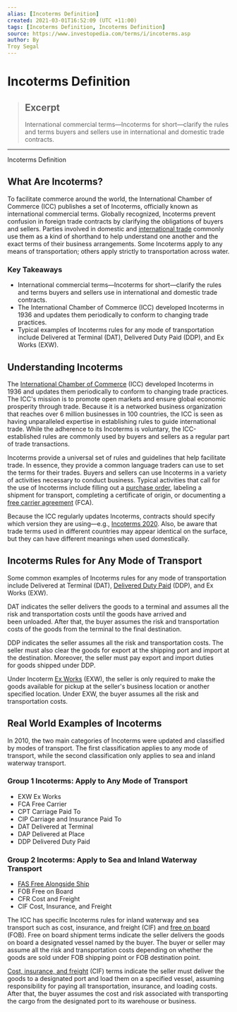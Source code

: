 ```yaml
---
alias: [Incoterms Definition]
created: 2021-03-01T16:52:09 (UTC +11:00)
tags: [Incoterms Definition, Incoterms Definition]
source: https://www.investopedia.com/terms/i/incoterms.asp
author: By
Troy Segal
---
```


# Incoterms Definition

> ## Excerpt
> International commercial terms—Incoterms for short—clarify the rules and terms buyers and sellers use in international and domestic trade contracts.

---

Incoterms Definition
## What Are Incoterms?

To facilitate commerce around the world, the International Chamber of Commerce (ICC) publishes a set of Incoterms, officially known as international commercial terms. Globally recognized, Incoterms prevent confusion in foreign trade contracts by clarifying the obligations of buyers and sellers. Parties involved in domestic and [international trade](https://www.investopedia.com/insights/what-is-international-trade/) commonly use them as a kind of shorthand to help understand one another and the exact terms of their business arrangements. Some Incoterms apply to any means of transportation; others apply strictly to transportation across water.

### Key Takeaways

-   International commercial terms—Incoterms for short—clarify the rules and terms buyers and sellers use in international and domestic trade contracts. 
-   The International Chamber of Commerce (ICC) developed Incoterms in 1936 and updates them periodically to conform to changing trade practices.
-   Typical examples of Incoterms rules for any mode of transportation include Delivered at Terminal (DAT), Delivered Duty Paid (DDP), and Ex Works (EXW).

## Understanding Incoterms

The [International Chamber of Commerce](https://www.investopedia.com/terms/i/international-chamber-of-commerce-icc.asp) (ICC) developed Incoterms in 1936 and updates them periodically to conform to changing trade practices. The ICC's mission is to promote open markets and ensure global economic prosperity through trade. Because it is a networked business organization that reaches over 6 million businesses in 100 countries, the ICC is seen as having unparalleled expertise in establishing rules to guide international trade. While the adherence to its Incoterms is voluntary, the ICC-established rules are commonly used by buyers and sellers as a regular part of trade transactions.

Incoterms provide a universal set of rules and guidelines that help facilitate trade. In essence, they provide a common language traders can use to set the terms for their trades. Buyers and sellers can use Incoterms in a variety of activities necessary to conduct business. Typical activities that call for the use of Incoterms include filling out a [purchase order](https://www.investopedia.com/terms/p/purchase-order-lead-time.asp), labeling a shipment for transport, completing a certificate of origin, or documenting a [free carrier agreement](https://www.investopedia.com/terms/f/fca.asp) (FCA).

Because the ICC regularly updates Incoterms, contracts should specify which version they are using—e.g., [Incoterms 2020](https://iccwbo.org/resources-for-business/incoterms-rules/incoterms-2020/). Also, be aware that trade terms used in different countries may appear identical on the surface, but they can have different meanings when used domestically.

## Incoterms Rules for Any Mode of Transport

Some common examples of Incoterms rules for any mode of transportation include Delivered at Terminal (DAT), [Delivered Duty Paid](https://www.investopedia.com/terms/d/delivery-duty-paid.asp) (DDP), and Ex Works (EXW).

DAT indicates the seller delivers the goods to a terminal and assumes all the risk and transportation costs until the goods have arrived and been unloaded. After that, the buyer assumes the risk and transportation costs of the goods from the terminal to the final destination.

DDP indicates the seller assumes all the risk and transportation costs. The seller must also clear the goods for export at the shipping port and import at the destination. Moreover, the seller must pay export and import duties for goods shipped under DDP.

Under Incoterm [Ex Works](https://www.investopedia.com/terms/e/exw.asp) (EXW), the seller is only required to make the goods available for pickup at the seller's business location or another specified location. Under EXW, the buyer assumes all the risk and transportation costs.

## Real World Examples of Incoterms

In 2010, the two main categories of Incoterms were updated and classified by modes of transport. The first classification applies to any mode of transport, while the second classification only applies to sea and inland waterway transport.

### Group 1 Incoterms: Apply to Any Mode of Transport

-   EXW Ex Works
-   FCA Free Carrier
-   CPT Carriage Paid To
-   CIP Carriage and Insurance Paid To
-   DAT Delivered at Terminal
-   DAP Delivered at Place
-   DDP Delivered Duty Paid

### Group 2 Incoterms: Apply to Sea and Inland Waterway Transport

-   [FAS Free Alongside Ship](https://www.investopedia.com/terms/f/fas.asp)
-   FOB Free on Board
-   CFR Cost and Freight
-   CIF Cost, Insurance, and Freight

The ICC has specific Incoterms rules for inland waterway and sea transport such as cost, insurance, and freight (CIF) and [free on board](https://www.investopedia.com/terms/f/fob.asp) (FOB). Free on board shipment terms indicate the seller delivers the goods on board a designated vessel named by the buyer. The buyer or seller may assume all the risk and transportation costs depending on whether the goods are sold under FOB shipping point or FOB destination point.

[Cost, insurance, and freight](https://www.investopedia.com/terms/c/cif.asp) (CIF) terms indicate the seller must deliver the goods to a designated port and load them on a specified vessel, assuming responsibility for paying all transportation, insurance, and loading costs. After that, the buyer assumes the cost and risk associated with transporting the cargo from the designated port to its warehouse or business.
